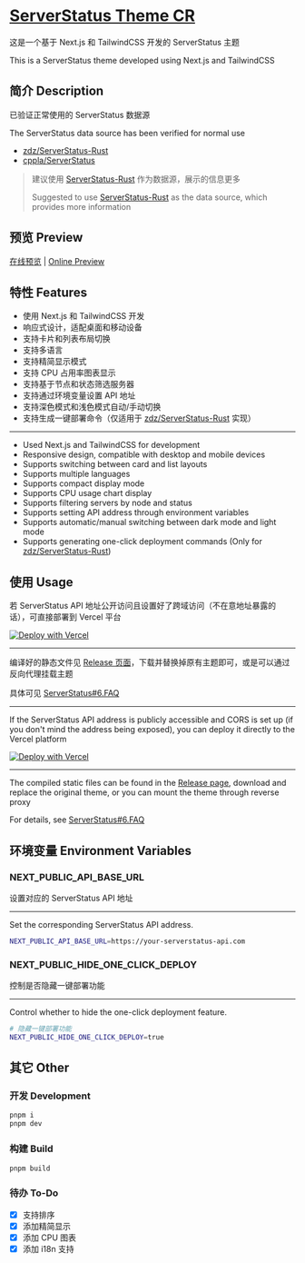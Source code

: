 # [ServerStatus Theme CR](https://github.com/LufsX/ServerStatus-Theme-CR)

这是一个基于 Next.js 和 TailwindCSS 开发的 ServerStatus 主题

This is a ServerStatus theme developed using Next.js and TailwindCSS

## 简介 Description

已验证正常使用的 ServerStatus 数据源

The ServerStatus data source has been verified for normal use

- [zdz/ServerStatus-Rust](https://github.com/zdz/ServerStatus-Rust)
- [cppla/ServerStatus](https://github.com/cppla/ServerStatus)

> 建议使用 [ServerStatus-Rust](https://github.com/zdz/ServerStatus-Rust) 作为数据源，展示的信息更多
>
> Suggested to use [ServerStatus-Rust](https://github.com/zdz/ServerStatus-Rust) as the data source, which provides more information

## 预览 Preview

[在线预览](https://sstcr.isteed.cc) | [Online Preview](https://serverstatus-theme-cr.vercel.app)

## 特性 Features

- 使用 Next.js 和 TailwindCSS 开发
- 响应式设计，适配桌面和移动设备
- 支持卡片和列表布局切换
- 支持多语言
- 支持精简显示模式
- 支持 CPU 占用率图表显示
- 支持基于节点和状态筛选服务器
- 支持通过环境变量设置 API 地址
- 支持深色模式和浅色模式自动/手动切换
- 支持生成一键部署命令（仅适用于 [zdz/ServerStatus-Rust](https://github.com/zdz/ServerStatus-Rust) 实现）

---

- Used Next.js and TailwindCSS for development
- Responsive design, compatible with desktop and mobile devices
- Supports switching between card and list layouts
- Supports multiple languages
- Supports compact display mode
- Supports CPU usage chart display
- Supports filtering servers by node and status
- Supports setting API address through environment variables
- Supports automatic/manual switching between dark mode and light mode
- Supports generating one-click deployment commands (Only for [zdz/ServerStatus-Rust](https://github.com/zdz/ServerStatus-Rust))

## 使用 Usage

若 ServerStatus API 地址公开访问且设置好了跨域访问（不在意地址暴露的话），可直接部署到 Vercel 平台

[![Deploy with Vercel](https://vercel.com/button)](https://vercel.com/new/git/clone?repository-url=https%3A%2F%2Fgithub.com%2FLufsX%2FServerStatus-Theme-CR&env=NEXT_PUBLIC_API_BASE_URL)

---

编译好的静态文件见 [Release 页面](https://github.com/LufsX/ServerStatus-Theme-CR/releases)，下载并替换掉原有主题即可，或是可以通过反向代理挂载主题

具体可见 [ServerStatus#6.FAQ](https://github.com/zdz/ServerStatus-Rust#6-faq)

---

If the ServerStatus API address is publicly accessible and CORS is set up (if you don't mind the address being exposed), you can deploy it directly to the Vercel platform

[![Deploy with Vercel](https://vercel.com/button)](https://vercel.com/new/git/clone?repository-url=https%3A%2F%2Fgithub.com%2FLufsX%2FServerStatus-Theme-CR&env=NEXT_PUBLIC_API_BASE_URL)

---

The compiled static files can be found in the [Release page](https://github.com/LufsX/ServerStatus-Theme-CR/releases), download and replace the original theme, or you can mount the theme through reverse proxy

For details, see [ServerStatus#6.FAQ](https://github.com/zdz/ServerStatus-Rust#6-faq)

## 环境变量 Environment Variables

### NEXT_PUBLIC_API_BASE_URL

设置对应的 ServerStatus API 地址

---

Set the corresponding ServerStatus API address.

```bash
NEXT_PUBLIC_API_BASE_URL=https://your-serverstatus-api.com
```

### NEXT_PUBLIC_HIDE_ONE_CLICK_DEPLOY

控制是否隐藏一键部署功能

---

Control whether to hide the one-click deployment feature.

```bash
# 隐藏一键部署功能
NEXT_PUBLIC_HIDE_ONE_CLICK_DEPLOY=true
```

## 其它 Other

### 开发 Development

```bash
pnpm i
pnpm dev
```

### 构建 Build

```bash
pnpm build
```

### 待办 To-Do

- [x] 支持排序
- [x] 添加精简显示
- [x] 添加 CPU 图表
- [x] 添加 i18n 支持
